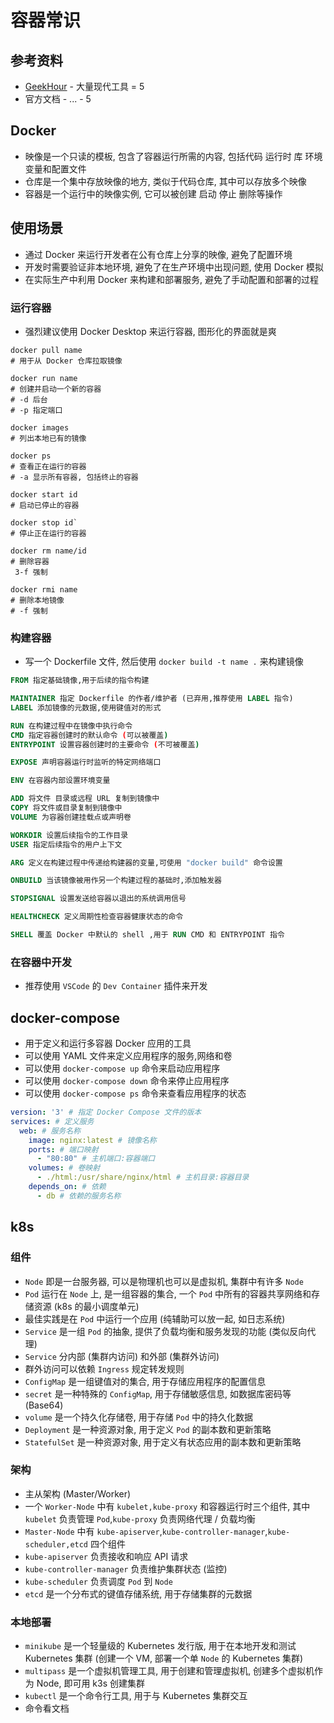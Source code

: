 # 容器常识

## 参考资料

* [GeekHour](https://space.bilibili.com/102438649) - 大量现代工具 = 5
* 官方文档 - ... - 5

## Docker

* 映像是一个只读的模板, 包含了容器运行所需的内容, 包括代码 运行时 库 环境变量和配置文件
* 仓库是一个集中存放映像的地方, 类似于代码仓库, 其中可以存放多个映像
* 容器是一个运行中的映像实例, 它可以被创建 启动 停止 删除等操作

## 使用场景

* 通过 Docker 来运行开发者在公有仓库上分享的映像, 避免了配置环境
* 开发时需要验证非本地环境, 避免了在生产环境中出现问题, 使用 Docker 模拟
* 在实际生产中利用 Docker 来构建和部署服务, 避免了手动配置和部署的过程

### 运行容器

* 强烈建议使用 Docker Desktop 来运行容器, 图形化的界面就是爽

```shell
docker pull name
# 用于从 Docker 仓库拉取镜像

docker run name
# 创建并启动一个新的容器
# -d 后台
# -p 指定端口

docker images
# 列出本地已有的镜像

docker ps
# 查看正在运行的容器
# -a 显示所有容器, 包括终止的容器

docker start id
# 启动已停止的容器

docker stop id`
# 停止正在运行的容器

docker rm name/id
# 删除容器
 3-f 强制

docker rmi name
# 删除本地镜像
# -f 强制
```

### 构建容器

* 写一个 Dockerfile 文件, 然后使用 `docker build -t name .` 来构建镜像

```Dockerfile
FROM 指定基础镜像,用于后续的指令构建

MAINTAINER 指定 Dockerfile 的作者/维护者 (已弃用,推荐使用 LABEL 指令)
LABEL 添加镜像的元数据,使用键值对的形式

RUN 在构建过程中在镜像中执行命令
CMD 指定容器创建时的默认命令 (可以被覆盖)
ENTRYPOINT 设置容器创建时的主要命令 (不可被覆盖)

EXPOSE 声明容器运行时监听的特定网络端口

ENV 在容器内部设置环境变量

ADD 将文件 目录或远程 URL 复制到镜像中
COPY 将文件或目录复制到镜像中
VOLUME 为容器创建挂载点或声明卷

WORKDIR 设置后续指令的工作目录
USER 指定后续指令的用户上下文

ARG 定义在构建过程中传递给构建器的变量,可使用 "docker build" 命令设置

ONBUILD 当该镜像被用作另一个构建过程的基础时,添加触发器

STOPSIGNAL 设置发送给容器以退出的系统调用信号

HEALTHCHECK 定义周期性检查容器健康状态的命令

SHELL 覆盖 Docker 中默认的 shell ,用于 RUN CMD 和 ENTRYPOINT 指令
```

### 在容器中开发

* 推荐使用 `VSCode` 的 `Dev Container` 插件来开发

## docker-compose

* 用于定义和运行多容器 Docker 应用的工具
* 可以使用 YAML 文件来定义应用程序的服务,网络和卷
* 可以使用 `docker-compose up` 命令来启动应用程序
* 可以使用 `docker-compose down` 命令来停止应用程序
* 可以使用 `docker-compose ps` 命令来查看应用程序的状态

```yaml
version: '3' # 指定 Docker Compose 文件的版本
services: # 定义服务
  web: # 服务名称
    image: nginx:latest # 镜像名称
    ports: # 端口映射
      - "80:80" # 主机端口:容器端口
    volumes: # 卷映射
      - ./html:/usr/share/nginx/html # 主机目录:容器目录
    depends_on: # 依赖
      - db # 依赖的服务名称
```

## k8s

### 组件

* `Node` 即是一台服务器, 可以是物理机也可以是虚拟机, 集群中有许多 `Node`
* `Pod` 运行在 `Node` 上, 是一组容器的集合, 一个 `Pod` 中所有的容器共享网络和存储资源 (k8s 的最小调度单元)
* 最佳实践是在 `Pod` 中运行一个应用 (纯辅助可以放一起, 如日志系统)
* `Service` 是一组 `Pod` 的抽象, 提供了负载均衡和服务发现的功能 (类似反向代理)
* `Service` 分内部 (集群内访问) 和外部 (集群外访问)
* 群外访问可以依赖 `Ingress` 规定转发规则
* `ConfigMap` 是一组键值对的集合, 用于存储应用程序的配置信息
* `secret` 是一种特殊的 `ConfigMap`, 用于存储敏感信息, 如数据库密码等 (Base64)
* `volume` 是一个持久化存储卷, 用于存储 `Pod` 中的持久化数据
* `Deployment` 是一种资源对象, 用于定义 `Pod` 的副本数和更新策略
* `StatefulSet` 是一种资源对象, 用于定义有状态应用的副本数和更新策略

### 架构

* 主从架构 (Master/Worker)
* 一个 `Worker-Node` 中有 `kubelet,kube-proxy` 和容器运行时三个组件, 其中 `kubelet` 负责管理 `Pod`,`kube-proxy` 负责网络代理 / 负载均衡
* `Master-Node` 中有 `kube-apiserver`,`kube-controller-manager`,`kube-scheduler,etcd` 四个组件
* `kube-apiserver` 负责接收和响应 API 请求
* `kube-controller-manager` 负责维护集群状态 (监控)
* `kube-scheduler` 负责调度 `Pod` 到 `Node`
* `etcd` 是一个分布式的键值存储系统, 用于存储集群的元数据

### 本地部署

* `minikube` 是一个轻量级的 Kubernetes 发行版, 用于在本地开发和测试 Kubernetes 集群 (创建一个 VM, 部署一个单 `Node` 的 Kubernetes 集群)
* `multipass` 是一个虚拟机管理工具, 用于创建和管理虚拟机, 创建多个虚拟机作为 Node, 即可用 k3s 创建集群
* `kubectl` 是一个命令行工具, 用于与 Kubernetes 集群交互
* 命令看文档
